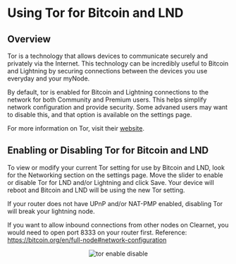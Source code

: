 # Using Tor for Bitcoin and LND

## Overview

Tor is a technology that allows devices to communicate securely and privately via the Internet. This technology can be incredibly useful to Bitcoin and Lightning by securing connections between the devices you use everyday and your myNode.

By default, tor is enabled for Bitcoin and Lightning connections to the network for both Community and Premium users. This helps simplify network configuration and provide security. Some advaned users may want to disable this, and that option is available on the settings page.

For more information on Tor, visit their [website](https://www.torproject.org/).

## Enabling or Disabling Tor for Bitcoin and LND

To view or modify your current Tor setting for use by Bitcoin and LND, look for the Networking section on the settings page. Move the slider to enable or disable Tor for LND and/or Lightning and click Save. Your device will reboot and Bitcoin and LND will be using the new Tor setting.

If your router does not have UPnP and/or NAT-PMP enabled, disabling Tor will break your lightning node.

If you want to allow inbound connections from other nodes on Clearnet, you would need to open port 8333 on your router first.  Reference:
https://bitcoin.org/en/full-node#network-configuration

<center>
  <figure>
    <img src="/images/networking/tor_enable_disable.png" alt="tor enable disable">
  </figure>
</center>
